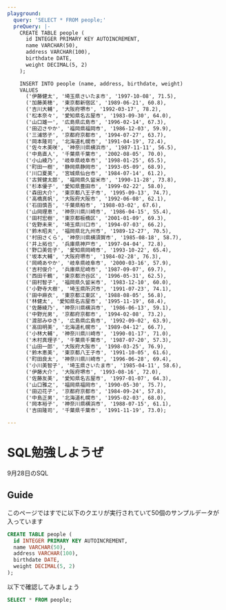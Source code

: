 ```yaml
---
playground:
  query: 'SELECT * FROM people;'
  preQuery: |-
    CREATE TABLE people (
      id INTEGER PRIMARY KEY AUTOINCREMENT,
      name VARCHAR(50),
      address VARCHAR(100),
      birthdate DATE,
      weight DECIMAL(5, 2)
    );

    INSERT INTO people (name, address, birthdate, weight)
    VALUES
      ('伊藤健太', '埼玉県さいたま市', '1997-10-08', 71.5),
      ('加藤美穂', '東京都新宿区', '1989-06-21', 60.8),
      ('吉川大輔', '大阪府堺市', '1992-03-17', 78.2),
      ('松本奈々', '愛知県名古屋市', '1983-09-30', 64.0),
      ('山口雄一', '広島県広島市', '1996-02-14', 67.3),
      ('田辺さやか', '福岡県福岡市', '1986-12-03', 59.9),
      ('三浦悠子', '京都府京都市', '1994-07-27', 63.7),
      ('岡本隆司', '北海道札幌市', '1991-04-19', 72.4),
      ('佐々木美咲', '神奈川県横浜市', '1987-11-11', 56.5),
      ('中島直人', '千葉県千葉市', '2002-08-05', 70.0),
      ('小山綾乃', '岐阜県岐阜市', '1998-01-25', 65.5),
      ('町田一樹', '静岡県静岡市', '1993-05-09', 68.9),
      ('川口夏美', '宮城県仙台市', '1984-07-14', 61.2),
      ('古賀健太郎', '福岡県久留米市', '1990-11-28', 73.8),
      ('杉本優子', '愛知県豊田市', '1999-02-22', 58.0),
      ('森田大介', '東京都八王子市', '1995-09-13', 74.7),
      ('高橋真帆', '大阪府大阪市', '1992-06-08', 62.1),
      ('石田慎吾', '千葉県柏市', '1988-03-02', 67.6),
      ('山岡理恵', '神奈川県川崎市', '1986-04-15', 55.4),
      ('田村宏樹', '東京都板橋区', '2001-01-09', 69.3),
      ('佐野未来', '埼玉県川口市', '1994-07-03', 66.2),
      ('鈴木昭夫', '福岡県北九州市', '1989-12-27', 70.5),
      ('村田さくら', '神奈川県横須賀市', '1985-08-18', 58.7),
      ('井上拓也', '兵庫県神戸市', '1997-04-04', 72.8),
      ('野口美佐子', '愛知県岡崎市', '1993-10-22', 65.4),
      ('坂本大輔', '大阪府堺市', '1984-02-28', 76.3),
      ('岡崎あやか', '岐阜県岐阜市', '2000-03-16', 57.9),
      ('吉村俊介', '兵庫県尼崎市', '1987-09-07', 69.7),
      ('西田千鶴', '東京都渋谷区', '1996-05-31', 62.5),
      ('田村智子', '福岡県久留米市', '1983-12-10', 60.0),
      ('小野寺大樹', '埼玉県所沢市', '1991-07-23', 74.1),
      ('田中麻衣', '東京都江東区', '1988-08-05', 56.8),
      ('林健太', '愛知県名古屋市', '1995-11-19', 68.4),
      ('佐藤綾乃', '神奈川県横浜市', '1986-06-13', 59.1),
      ('中野光男', '京都府京都市', '1994-02-08', 73.2),
      ('渡部みゆき', '広島県広島市', '1992-09-02', 63.9),
      ('高田明美', '北海道札幌市', '1989-04-12', 66.7),
      ('小林大輔', '神奈川県川崎市', '1990-01-17', 71.0),
      ('木村真理子', '千葉県千葉市', '1987-07-20', 57.3),
      ('山田一郎', '大阪府大阪市', '1998-03-25', 76.9),
      ('鈴木恵美', '東京都八王子市', '1991-10-05', 61.6),
      ('町田良太', '神奈川県川崎市', '1996-06-28', 69.4),
      ('小川美智子', '埼玉県さいたま市', '1985-04-11', 58.6),
      ('伊藤大介', '大阪府堺市', '1993-08-16', 72.0),
      ('佐藤友美', '愛知県名古屋市', '1997-01-07', 64.3),
      ('山口雅之', '福岡県福岡市', '1990-05-30', 75.7),
      ('田辺花子', '京都府京都市', '1984-09-24', 57.8),
      ('中島正男', '北海道札幌市', '1995-02-03', 68.0),
      ('岡本裕子', '神奈川県横浜市', '1988-07-15', 61.1),
      ('吉田隆司', '千葉県千葉市', '1991-11-19', 73.0);

---
```

# SQL勉強しようぜ
9月28日のSQL


## Guide
このページではすでに以下のクエリが実行されていて50個のサンプルデータが入っています
```SQL
CREATE TABLE people (
  id INTEGER PRIMARY KEY AUTOINCREMENT,
  name VARCHAR(50),
  address VARCHAR(100),
  birthdate DATE,
  weight DECIMAL(5, 2)
);
```

以下で確認してみましょう
```SQL
SELECT * FROM people;
```